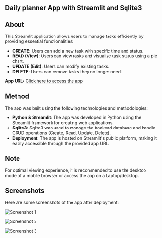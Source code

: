 ## Daily planner App with Streamlit and Sqlite3

## About

This Streamlit application allows users to manage tasks efficiently by providing essential functionalities:
- **CREATE**: Users can add a new task with specific time and status.
- **READ (View)**: Users can view tasks and visualize task status using a pie chart.
- **UPDATE (Edit)**: Users can modify existing tasks.
- **DELETE**: Users can remove tasks they no longer need.

**App URL:** [Click here to access the app](https://share.streamlit.io/kamalu-chioma/todo-list-app-with-streamlit-and-sqlite3/main/app.py)

## Method

The app was built using the following technologies and methodologies:
- **Python & Streamlit**: The app was developed in Python using the Streamlit framework for creating web applications.
- **Sqlite3**: Sqlite3 was used to manage the backend database and handle CRUD operations (Create, Read, Update, Delete).
- **Deployment**: The app is hosted on Streamlit's public platform, making it easily accessible through the provided app URL.

## Note

For optimal viewing experience, it is recommended to use the desktop mode of a mobile browser or access the app on a Laptop/desktop.

## Screenshots

Here are some screenshots of the app after deployment:

![Screenshot 1](https://user-images.githubusercontent.com/43454449/173863930-d4e43fd2-a204-4a23-84fa-e011551d7c7b.PNG)

![Screenshot 2](https://user-images.githubusercontent.com/43454449/173864151-e7c475f3-1810-47a7-af8a-aa62a900f45d.PNG)

![Screenshot 3](https://user-images.githubusercontent.com/43454449/173864201-4ab5383c-42b3-4ed5-bbb0-52daf8107ede.PNG)
